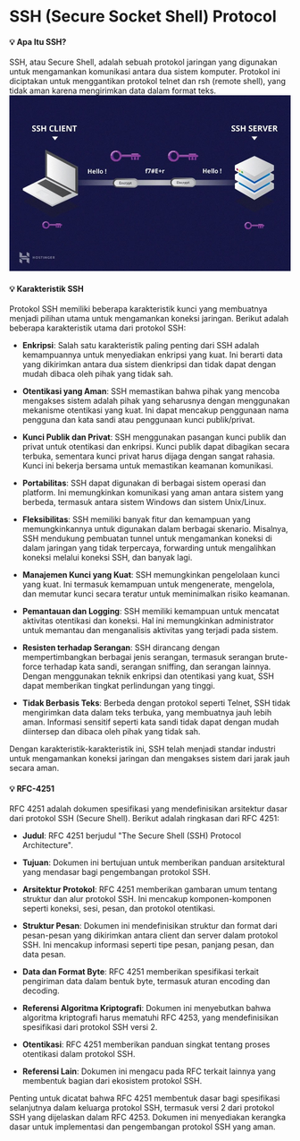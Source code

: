 # SSH (Secure Socket Shell) Protocol

#### :bulb: Apa Itu SSH?
SSH, atau Secure Shell, adalah sebuah protokol jaringan yang digunakan untuk mengamankan komunikasi antara dua sistem komputer. Protokol ini diciptakan untuk menggantikan protokol telnet dan rsh (remote shell), yang tidak aman karena mengirimkan data dalam format teks.<br>
![SSH](./assets/ssh.jpg)

#### :bulb: Karakteristik SSH
Protokol SSH memiliki beberapa karakteristik kunci yang membuatnya menjadi pilihan utama untuk mengamankan koneksi jaringan. Berikut adalah beberapa karakteristik utama dari protokol SSH:

- **Enkripsi**: Salah satu karakteristik paling penting dari SSH adalah kemampuannya untuk menyediakan enkripsi yang kuat. Ini berarti data yang dikirimkan antara dua sistem dienkripsi dan tidak dapat dengan mudah dibaca oleh pihak yang tidak sah.<br>

- **Otentikasi yang Aman**: SSH memastikan bahwa pihak yang mencoba mengakses sistem adalah pihak yang seharusnya dengan menggunakan mekanisme otentikasi yang kuat. Ini dapat mencakup penggunaan nama pengguna dan kata sandi atau penggunaan kunci publik/privat.<br>

- **Kunci Publik dan Privat**: SSH menggunakan pasangan kunci publik dan privat untuk otentikasi dan enkripsi. Kunci publik dapat dibagikan secara terbuka, sementara kunci privat harus dijaga dengan sangat rahasia. Kunci ini bekerja bersama untuk memastikan keamanan komunikasi.<br>

- **Portabilitas**: SSH dapat digunakan di berbagai sistem operasi dan platform. Ini memungkinkan komunikasi yang aman antara sistem yang berbeda, termasuk antara sistem Windows dan sistem Unix/Linux.<br>

- **Fleksibilitas**: SSH memiliki banyak fitur dan kemampuan yang memungkinkannya untuk digunakan dalam berbagai skenario. Misalnya, SSH mendukung pembuatan tunnel untuk mengamankan koneksi di dalam jaringan yang tidak terpercaya, forwarding untuk mengalihkan koneksi melalui koneksi SSH, dan banyak lagi.<br>

- **Manajemen Kunci yang Kuat**: SSH memungkinkan pengelolaan kunci yang kuat. Ini termasuk kemampuan untuk mengenerate, mengelola, dan memutar kunci secara teratur untuk meminimalkan risiko keamanan.<br>

- **Pemantauan dan Logging**: SSH memiliki kemampuan untuk mencatat aktivitas otentikasi dan koneksi. Hal ini memungkinkan administrator untuk memantau dan menganalisis aktivitas yang terjadi pada sistem.<br>

- **Resisten terhadap Serangan**: SSH dirancang dengan mempertimbangkan berbagai jenis serangan, termasuk serangan brute-force terhadap kata sandi, serangan sniffing, dan serangan lainnya. Dengan menggunakan teknik enkripsi dan otentikasi yang kuat, SSH dapat memberikan tingkat perlindungan yang tinggi.<br>

- **Tidak Berbasis Teks**: Berbeda dengan protokol seperti Telnet, SSH tidak mengirimkan data dalam teks terbuka, yang membuatnya jauh lebih aman. Informasi sensitif seperti kata sandi tidak dapat dengan mudah diintersep dan dibaca oleh pihak yang tidak sah.<br>

Dengan karakteristik-karakteristik ini, SSH telah menjadi standar industri untuk mengamankan koneksi jaringan dan mengakses sistem dari jarak jauh secara aman.

#### :bulb: RFC-4251
RFC 4251 adalah dokumen spesifikasi yang mendefinisikan arsitektur dasar dari protokol SSH (Secure Shell). Berikut adalah ringkasan dari RFC 4251:

- **Judul**: RFC 4251 berjudul "The Secure Shell (SSH) Protocol Architecture".<br>

- **Tujuan**: Dokumen ini bertujuan untuk memberikan panduan arsitektural yang mendasar bagi pengembangan protokol SSH.<br>

- **Arsitektur Protokol**: RFC 4251 memberikan gambaran umum tentang struktur dan alur protokol SSH. Ini mencakup komponen-komponen seperti koneksi, sesi, pesan, dan protokol otentikasi.<br>

- **Struktur Pesan**: Dokumen ini mendefinisikan struktur dan format dari pesan-pesan yang dikirimkan antara client dan server dalam protokol SSH. Ini mencakup informasi seperti tipe pesan, panjang pesan, dan data pesan.<br>

- **Data dan Format Byte**: RFC 4251 memberikan spesifikasi terkait pengiriman data dalam bentuk byte, termasuk aturan encoding dan decoding.<br>

- **Referensi Algoritma Kriptografi**: Dokumen ini menyebutkan bahwa algoritma kriptografi harus mematuhi RFC 4253, yang mendefinisikan spesifikasi dari protokol SSH versi 2.<br>

- **Otentikasi**: RFC 4251 memberikan panduan singkat tentang proses otentikasi dalam protokol SSH.<br>

- **Referensi Lain**: Dokumen ini mengacu pada RFC terkait lainnya yang membentuk bagian dari ekosistem protokol SSH.<br>

Penting untuk dicatat bahwa RFC 4251 membentuk dasar bagi spesifikasi selanjutnya dalam keluarga protokol SSH, termasuk versi 2 dari protokol SSH yang dijelaskan dalam RFC 4253. Dokumen ini menyediakan kerangka dasar untuk implementasi dan pengembangan protokol SSH yang aman.